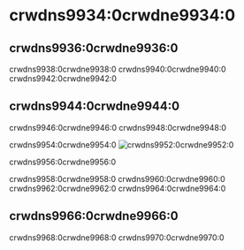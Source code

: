 # crwdns9934:0crwdne9934:0

## crwdns9936:0crwdne9936:0

crwdns9938:0crwdne9938:0 crwdns9940:0crwdne9940:0 crwdns9942:0crwdne9942:0

## crwdns9944:0crwdne9944:0

crwdns9946:0crwdne9946:0 crwdns9948:0crwdne9948:0

crwdns9954:0crwdne9954:0 ![crwdns9952:0crwdne9952:0](crwdns9950:0crwdne9950:0)

crwdns9956:0crwdne9956:0

crwdns9958:0crwdne9958:0 crwdns9960:0crwdne9960:0 crwdns9962:0crwdne9962:0 crwdns9964:0crwdne9964:0

## crwdns9966:0crwdne9966:0

crwdns9968:0crwdne9968:0 crwdns9970:0crwdne9970:0
